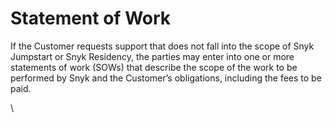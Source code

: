 # Statement of Work

If the Customer requests support that does not fall into the scope of Snyk Jumpstart or Snyk Residency, the parties may enter into one or more statements of work (SOWs) that describe the scope of the work to be performed by Snyk and the Customer’s obligations, including the fees to be paid.

\
